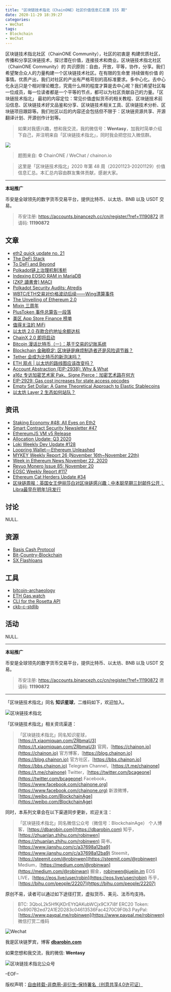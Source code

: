 ```yaml
---
title: "区块链技术指北（ChainONE）社区价值信息汇总第 155 期"
date: 2020-11-29 18:39:27
categories:
- WeChat
tags:
- Blockchain
- WeChat
---
```

区块链技术指北社区（ChainONE Community），社区的初衷是 构建优质社区，传播和分享区块链技术，探讨潜在价值，连接技术和商业。区块链技术指北社区（ChainONE Community）的 共识原则：自由，开放，平等，协作，分享。我们希望聚合众人的力量构建一个区块链技术社区。在有限的生命里 持续做有价值 的事情。优质产出，我们对社区的产出有严格苛刻的高标准要求。多中心化。去中心化永远只是个相对理论概念，究竟什么样的程度才算是去中心呢？我们希望社区每一位成员，每一位读者都是一个平等的节点，都可以为社区贡献自己的力量。「区块链技术指北」 最初的内容定位：常见价值虚拟货币的相关教程、区块链技术前沿信息、区块链技术好文品鉴和分享、区块链技术相关工具、区块链技术分析、区块链项目跟踪等。我们社区以后的内容还会包括但不限于：区块链资源共享、开源翻译计划、开源创作计划等。
<!-- more -->

> 如果对我感兴趣，想和我交流，我的微信号：**Wentasy**，加我时简单介绍下自己，并注明来自「区块链技术指北」，同时我会把您拉入微信群。

![](https://cdn.dbarobin.com/EFxCQjC.png)

> 题图来自: © ChainONE / WeChat / chainon.io

> 这里是「区块链技术指北」2020 年第 48 周（20201123-20201129）价值信息汇总。本汇总内容由群友集体贡献，感谢大家。

***

**本站推广**

币安是全球领先的数字货币交易平台，提供比特币、以太坊、BNB 以及 USDT 交易。

> 币安注册: https://accounts.binancezh.cc/cn/register/?ref=11190872
> 邀请码: **11190872**

## 文章

* [eth2 quick update no. 21](https://bbs.chainon.io/d/6856)
* [The DeFi Stack](https://bbs.chainon.io/d/6861)
* [To DeFi and Beyond](https://bbs.chainon.io/d/6864)
* [Polkadot链上治理机制浅析](https://bbs.chainon.io/d/6865)
* [Indexing EOSIO RAM in MariaDB](https://bbs.chainon.io/d/6867)
* [[ZKP 讀書會] MACI](https://bbs.chainon.io/d/6869)
* [Polkadot Security Audits: Atredis](https://bbs.chainon.io/d/6870)
* [WBTC/ETH交易对价格波动后续——Wing清算事件](https://bbs.chainon.io/d/6871)
* [The Unveiling of Ethereum 2.0](https://bbs.chainon.io/d/6872)
* [Mixin 三周年](https://bbs.chainon.io/d/6874)
* [PlusToken 事件总算告一段落](https://bbs.chainon.io/d/6875)
* [美区 App Store Finance 榜单](https://bbs.chainon.io/d/6876)
* [值得关注的 MiFi](https://bbs.chainon.io/d/6877)
* [以太坊 2.0 存款合约地址余额达标](https://bbs.chainon.io/d/6878)
* [ChainX 2.0 即将启动](https://bbs.chainon.io/d/6879)
* [Bitcoin 漫话比特币（一）：基于交易的记账系统](https://bbs.chainon.io/d/6880)
* [Blockchain 金融稳定: 区块链是麻烦制造者还是风险调节器？](https://bbs.chainon.io/d/6882)
* [Tether 会成为比特币的新泡沫吗？](https://bbs.chainon.io/d/6883)
* [ETH 观点 | 以太坊的路线图应该改变吗？](https://bbs.chainon.io/d/6891)
* [Account Abstraction (EIP-2938): Why & What](https://bbs.chainon.io/d/6892)
* [a16z 专访加密艺术家 Pak、Signe Pierce：加密艺术路在何方](https://bbs.chainon.io/d/6893)
* [EIP-2929: Gas cost increases for state access opcodes ](https://bbs.chainon.io/d/6894)
* [Empty Set Dollar: A Game Theoretical Approach to Elastic Stablecoins](https://bbs.chainon.io/d/6895)
* [以太坊 Layer 2 生态如何站队？](https://bbs.chainon.io/d/6896)

## 资讯

* [Staking Economy #48: All Eyes on Eth2](https://bbs.chainon.io/d/6854)
* [Smart Contract Security Newsletter #47](https://bbs.chainon.io/d/6855)
* [EthereumJS VM v5 Release](https://bbs.chainon.io/d/6857)
* [Allocation Update: Q3 2020](https://bbs.chainon.io/d/6858)
* [Loki Weekly Dev Update #128](https://bbs.chainon.io/d/6859)
* [Loopring Wallet — Ethereum Unleashed](https://bbs.chainon.io/d/6860)
* [MYKEY Weekly Report 26 (November 16th~November 22th)](https://bbs.chainon.io/d/6862)
* [Week in Ethereum News November 22, 2020](https://bbs.chainon.io/d/6863)
* [Revuo Monero Issue 85: November 20](https://bbs.chainon.io/d/6866)
* [EOSC Weekly Report #117](https://bbs.chainon.io/d/6868)
* [Ethereum Cat Herders Update #34](https://bbs.chainon.io/d/6873)
* [区块链周报：英国女王伊丽莎白对区块链感兴趣；中本聪早期三封邮件公开；Libra最早在明年1月发行](https://bbs.chainon.io/d/6881)

## 讨论

NULL.

## 资源

* [Basis Cash Protocol](https://bbs.chainon.io/d/6885)
* [Bit-Country-Blockchain](https://bbs.chainon.io/d/6889)
* [SX Flashloans](https://bbs.chainon.io/d/6890)

## 工具

* [bitcoin-archaeology](https://bbs.chainon.io/d/6884)
* [ETH Gas.watch](https://bbs.chainon.io/d/6886)
* [CLI for the Rosetta API](https://bbs.chainon.io/d/6887)
* [ckb-c-stdlib](https://bbs.chainon.io/d/6888)

## 活动

NULL.

***

**本站推广**

币安是全球领先的数字货币交易平台，提供比特币、以太坊、BNB 以及 USDT 交易。

> 币安注册: https://accounts.binancezh.cc/cn/register/?ref=11190872
> 邀请码: **11190872**

***

「区块链技术指北」同名 **知识星球**，二维码如下，欢迎加入。

![区块链技术指北](https://cdn.dbarobin.com/3YzonTR.png)

「区块链技术指北」相关资讯渠道：

> 「区块链技术指北」同名知识星球，[https://t.xiaomiquan.com/ZRbmaU3](https://t.xiaomiquan.com/ZRbmaU3)
> 官网，[https://chainon.io](https://chainon.io)
> 官方博客，[https://blog.chainon.io](https://blog.chainon.io)
> 官方社区，[https://bbs.chainon.io](https://bbs.chainon.io)
> Telegram Channel，[https://t.me/chainone](https://t.me/chainone)
> Twitter，[https://twitter.com/bcageone](https://twitter.com/bcageone)
> Facebook，[https://www.facebook.com/chainone.org](https://www.facebook.com/chainone.org)
> 新浪微博，[https://weibo.com/BlockchainAge](https://weibo.com/BlockchainAge)

同时，本系列文章会在以下渠道同步更新，欢迎关注：

> 「区块链技术指北」同名微信公众号（微信号：BlockchainAge）
> 个人博客，[https://dbarobin.com](https://dbarobin.com)
> 知乎，[https://zhuanlan.zhihu.com/robinwen](https://zhuanlan.zhihu.com/robinwen)
> 简书，[https://www.jianshu.com/c/a37698a12ba9](https://www.jianshu.com/c/a37698a12ba9)
> Steemit，[https://steemit.com/@robinwen](https://steemit.com/@robinwen)
> Medium，[https://medium.com/@robinwan](https://medium.com/@robinwan)
> 掘金，[robinwen@juejin.im](https://juejin.im/user/5673ccae60b2260ee435f89a/posts)
> EOS LIVE，[https://eos.live/user/robin](https://eos.live/user/robin)
> 币乎，[https://bihu.com/people/22207](https://bihu.com/people/22207)

原创不易，读者可以通过如下途径打赏，虚拟货币、美元、法币均支持。

> BTC: 3QboL2k5HfKjKDrEYtQAKubWCjx9CX7i8f
> ERC20 Token: 0x8907B2ed72A1E2D283c04613536Fac4270C9F0b3
> PayPal: [https://www.paypal.me/robinwen](https://www.paypal.me/robinwen)
> 微信打赏二维码

![Wechat](https://cdn.dbarobin.com/SzoNl5b.jpg)

我是区块链罗宾，博客 **[dbarobin.com](https://dbarobin.com/)**

如果您想和我交流，我的微信: **Wentasy**

![区块链技术指北公众号](https://cdn.dbarobin.com/w0wignb.png)

–EOF–

版权声明：[自由转载-非商用-非衍生-保持署名（创意共享4.0许可证）](http://creativecommons.org/licenses/by-nc-nd/4.0/deed.zh)